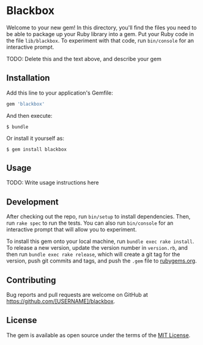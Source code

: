 # Blackbox

Welcome to your new gem! In this directory, you'll find the files you need to be able to package up your Ruby library into a gem. Put your Ruby code in the file `lib/blackbox`. To experiment with that code, run `bin/console` for an interactive prompt.

TODO: Delete this and the text above, and describe your gem

## Installation

Add this line to your application's Gemfile:

```ruby
gem 'blackbox'
```

And then execute:

    $ bundle

Or install it yourself as:

    $ gem install blackbox

## Usage

TODO: Write usage instructions here

## Development

After checking out the repo, run `bin/setup` to install dependencies. Then, run `rake spec` to run the tests. You can also run `bin/console` for an interactive prompt that will allow you to experiment.

To install this gem onto your local machine, run `bundle exec rake install`. To release a new version, update the version number in `version.rb`, and then run `bundle exec rake release`, which will create a git tag for the version, push git commits and tags, and push the `.gem` file to [rubygems.org](https://rubygems.org).

## Contributing

Bug reports and pull requests are welcome on GitHub at https://github.com/[USERNAME]/blackbox.


## License

The gem is available as open source under the terms of the [MIT License](http://opensource.org/licenses/MIT).

